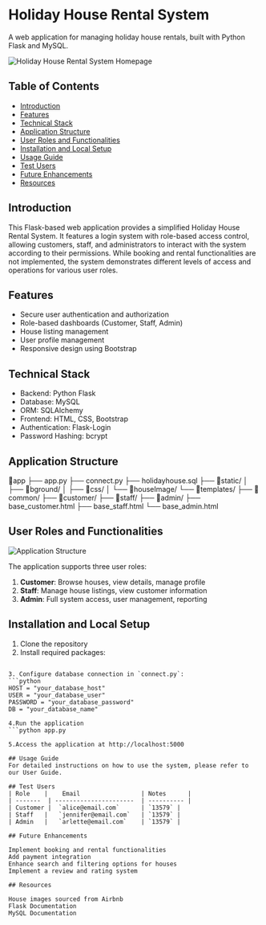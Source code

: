 # Holiday House Rental System

A web application for managing holiday house rentals, built with Python Flask and MySQL.

 

![Holiday House Rental System Homepage](https://github.com/liyunzhou1156273/1156273_assignment1_639/blob/main/static/bground/holidayhomepage.jpg)

## Table of Contents
- [Introduction](#introduction)
- [Features](#features)
- [Technical Stack](#technical-stack)
- [Application Structure](#application-structure)
- [User Roles and Functionalities](#user-roles-and-functionalities)
- [Installation and Local Setup](#installation-and-local-setup)
- [Usage Guide](#usage-guide)
- [Test Users](#test-users)
- [Future Enhancements](#future-enhancements)
- [Resources](#resources)

## Introduction

This Flask-based web application provides a simplified Holiday House Rental System. It features a login system with role-based access control, allowing customers, staff, and administrators to interact with the system according to their permissions. While booking and rental functionalities are not implemented, the system demonstrates different levels of access and operations for various user roles.

## Features

- Secure user authentication and authorization
- Role-based dashboards (Customer, Staff, Admin)
- House listing management
- User profile management
- Responsive design using Bootstrap

## Technical Stack

- Backend: Python Flask
- Database: MySQL
- ORM: SQLAlchemy
- Frontend: HTML, CSS, Bootstrap
- Authentication: Flask-Login
- Password Hashing: bcrypt

## Application Structure
📁app
├── app.py
├── connect.py
├── holidayhouse.sql
├── 📁static/
│   ├── 📁bground/
│   ├── 📁css/
│   └── 📁houseImage/
└── 📁templates/
├── 📁common/
├── 📁customer/
├── 📁staff/
├── 📁admin/
├── base_customer.html
├── base_staff.html
└── base_admin.html


## User Roles and Functionalities

![Application Structure](https://github.com/liyunzhou1156273/1156273_assignment1_639/blob/main/static/bground/structure.png)

The application supports three user roles:
1. **Customer**: Browse houses, view details, manage profile
2. **Staff**: Manage house listings, view customer information
3. **Admin**: Full system access, user management, reporting

## Installation and Local Setup

1. Clone the repository
2. Install required packages:
```pip install Flask Flask-MySQLdb bcrypt

3. Configure database connection in `connect.py`:
```python
HOST = "your_database_host"
USER = "your_database_user"
PASSWORD = "your_database_password"
DB = "your_database_name"

4.Run the application
```python app.py

5.Access the application at http://localhost:5000

## Usage Guide
For detailed instructions on how to use the system, please refer to our User Guide.

## Test Users
| Role    |    Email                 | Notes      |
| -------  | ----------------------  | ---------- |
| Customer |  `alice@email.com`      | `13579` |
| Staff   |   `jennifer@email.com`   | `13579` |
| Admin   |   `arlette@email.com`    | `13579` |

## Future Enhancements

Implement booking and rental functionalities
Add payment integration
Enhance search and filtering options for houses
Implement a review and rating system

## Resources

House images sourced from Airbnb
Flask Documentation
MySQL Documentation



